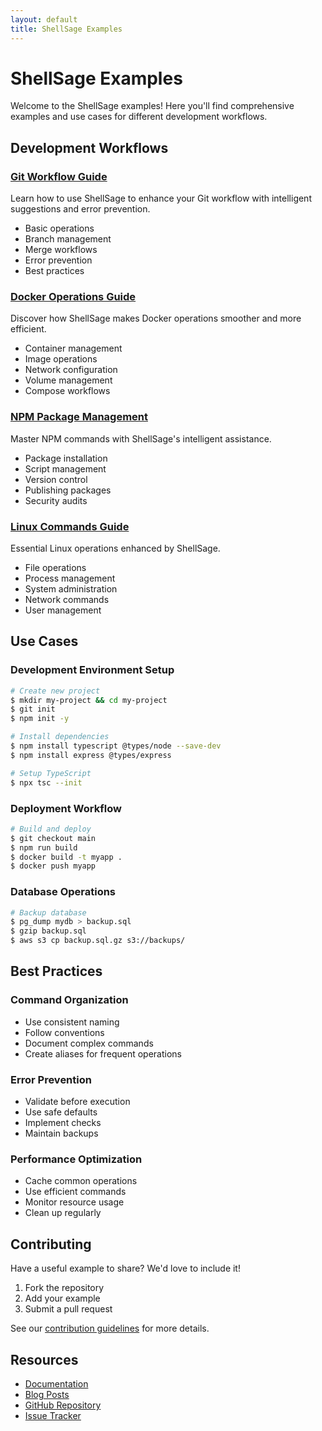 ```yaml
---
layout: default
title: ShellSage Examples
---
```


# ShellSage Examples

Welcome to the ShellSage examples! Here you'll find comprehensive examples and use cases for different development workflows.

## Development Workflows

### [Git Workflow Guide](git-workflow)
Learn how to use ShellSage to enhance your Git workflow with intelligent suggestions and error prevention.

- Basic operations
- Branch management
- Merge workflows
- Error prevention
- Best practices

### [Docker Operations Guide](docker-workflow)
Discover how ShellSage makes Docker operations smoother and more efficient.

- Container management
- Image operations
- Network configuration
- Volume management
- Compose workflows

### [NPM Package Management](npm-workflow)
Master NPM commands with ShellSage's intelligent assistance.

- Package installation
- Script management
- Version control
- Publishing packages
- Security audits

### [Linux Commands Guide](linux-commands)
Essential Linux operations enhanced by ShellSage.

- File operations
- Process management
- System administration
- Network commands
- User management

## Use Cases

### Development Environment Setup
```bash
# Create new project
$ mkdir my-project && cd my-project
$ git init
$ npm init -y

# Install dependencies
$ npm install typescript @types/node --save-dev
$ npm install express @types/express

# Setup TypeScript
$ npx tsc --init
```

### Deployment Workflow
```bash
# Build and deploy
$ git checkout main
$ npm run build
$ docker build -t myapp .
$ docker push myapp
```

### Database Operations
```bash
# Backup database
$ pg_dump mydb > backup.sql
$ gzip backup.sql
$ aws s3 cp backup.sql.gz s3://backups/
```

## Best Practices

### Command Organization
- Use consistent naming
- Follow conventions
- Document complex commands
- Create aliases for frequent operations

### Error Prevention
- Validate before execution
- Use safe defaults
- Implement checks
- Maintain backups

### Performance Optimization
- Cache common operations
- Use efficient commands
- Monitor resource usage
- Clean up regularly

## Contributing

Have a useful example to share? We'd love to include it!

1. Fork the repository
2. Add your example
3. Submit a pull request

See our [contribution guidelines](https://github.com/hongping1963-source/shellsage/blob/master/CONTRIBUTING.md) for more details.

## Resources

- [Documentation](/docs)
- [Blog Posts](/blog)
- [GitHub Repository](https://github.com/hongping1963-source/shellsage)
- [Issue Tracker](https://github.com/hongping1963-source/shellsage/issues)
